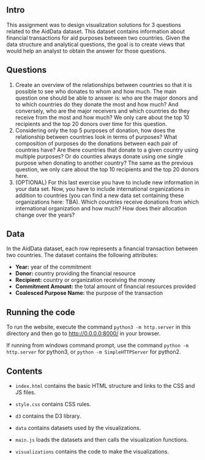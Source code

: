 ## Intro

This assignment was to design visualization solutions for 3 questions related to the AidData dataset. This dataset contains information about financial transactions for aid purposes between two countries. Given the data structure and analytical questions, the goal is to create views that would help an analyst to obtain the answer for those questions.

## Questions

1. Create an overview of the relationships between countries so that it is possible to see who donates to whom and how much. The main question one should be able to answer is: who are the major donors and to which countries do they donate the most and how much? And conversely, who are the major receivers and which countries do they receive from the most and how much? We only care about the top 10 recipients and the top 20 donors over time for this question.
2. Considering only the top 5 purposes of donation, how does the relationship between countries look in terms of purposes? What composition of purposes do the donations between each pair of countries have? Are there countries that donate to a given country using multiple purposes? Or do counties always donate using one single purpose when donating to another country? The same as the previous question, we only care about the top 10 recipients and the top 20 donors here.
3. (OPTIONAL) For this last exercise you have to include new information in your data set. Now, you have to include international organizations in addition to countries (you can find a new data set containing these organizations here: TBA). Which countries receive donations from which international organization and how much? How does their allocation change over the years? 

## Data

In the AidData dataset, each row represents a financial transaction between two countries. The dataset contains the following attributes:

- **Year:** year of the commitment
- **Donor:** country providing the financial resource
- **Recipient:** country or organization receiving the money
- **Commitment Amount:** the total amount of financial resources provided
- **Coalesced Purpose Name:** the purpose of the transaction

## Running the code

To run the website, execute the command `python3 -m http.server` in this directory and then go to http://0.0.0.0:8000/ in your browser.

If running from windows command prompt, use the command `python -m http.server` for python3, or `python -m SimpleHTTPServer` for python2. 

## Contents

* `index.html` contains the basic HTML structure and links to the CSS and JS files.

* `style.css` contains CSS rules.

* `d3` contains the D3 library.

* `data` contains datasets used by the visualizations.

* `main.js` loads the datasets and then calls the visualization functions.

* `visualizations` contains the code to make the visualizations.
